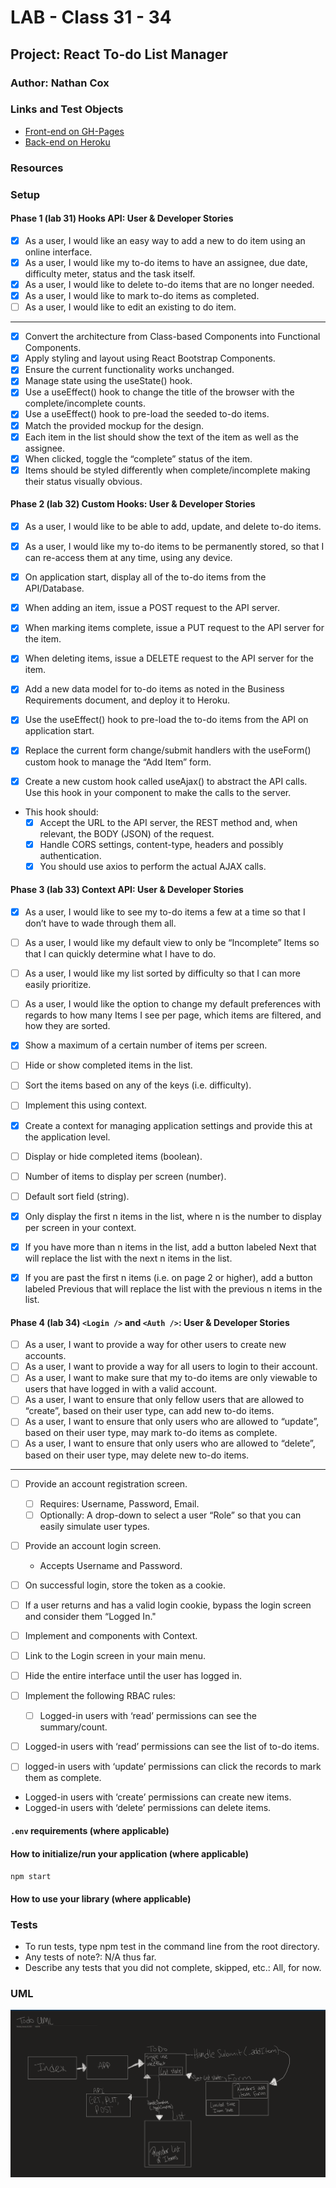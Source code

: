 # LAB - Class 31 - 34

## Project: React To-do List Manager

### Author: Nathan Cox

### Links and Test Objects

- [Front-end on GH-Pages](https://401-advanced-javascript-nathanrcox.github.io/to-do/)
- [Back-end on Heroku](https://nrc-api-server.herokuapp.com/)

### Resources

### Setup

#### Phase 1 (lab 31) Hooks API: User & Developer Stories

- [x] As a user, I would like an easy way to add a new to do item using an online interface.
- [x] As a user, I would like my to-do items to have an assignee, due date, difficulty meter, status and the task itself.
- [x] As a user, I would like to delete to-do items that are no longer needed.
- [x] As a user, I would like to mark to-do items as completed.
- [ ] As a user, I would like to edit an existing to do item.

---

- [x] Convert the architecture from Class-based Components into Functional Components.
- [x] Apply styling and layout using React Bootstrap Components.
- [x] Ensure the current functionality works unchanged.
- [x] Manage state using the useState() hook.
- [x] Use a useEffect() hook to change the title of the browser with the complete/incomplete counts.
- [x] Use a useEffect() hook to pre-load the seeded to-do items.
- [x] Match the provided mockup for the design.
- [x] Each item in the list should show the text of the item as well as the assignee.
- [x] When clicked, toggle the “complete” status of the item.
- [x] Items should be styled differently when complete/incomplete making their status visually obvious.

#### Phase 2 (lab 32) Custom Hooks: User & Developer Stories

- [x] As a user, I would like to be able to add, update, and delete to-do items.
- [x] As a user, I would like my to-do items to be permanently stored, so that I can re-access them at any time, using any device.

- [x] On application start, display all of the to-do items from the API/Database.
- [x] When adding an item, issue a POST request to the API server.
- [x] When marking items complete, issue a PUT request to the API server for the item.
- [x] When deleting items, issue a DELETE request to the API server for the item.

- [x] Add a new data model for to-do items as noted in the Business Requirements document, and deploy it to Heroku.
- [x] Use the useEffect() hook to pre-load the to-do items from the API on application start.
- [x] Replace the current form change/submit handlers with the useForm() custom hook to manage the “Add Item” form.
- [x] Create a new custom hook called useAjax() to abstract the API calls. Use this hook in your component to make the calls to the server.
- This hook should:
  - [x] Accept the URL to the API server, the REST method and, when relevant, the BODY (JSON) of the request.
  - [x] Handle CORS settings, content-type, headers and possibly authentication.
  - [x] You should use axios to perform the actual AJAX calls.

#### Phase 3 (lab 33) Context API: User & Developer Stories

- [x] As a user, I would like to see my to-do items a few at a time so that I don’t have to wade through them all.
- [ ] As a user, I would like my default view to only be “Incomplete” Items so that I can quickly determine what I have to do.
- [ ] As a user, I would like my list sorted by difficulty so that I can more easily prioritize.
- [ ] As a user, I would like the option to change my default preferences with regards to how many Items I see per page, which items are filtered, and how they are sorted.

- [x] Show a maximum of a certain number of items per screen.
- [ ] Hide or show completed items in the list.
- [ ] Sort the items based on any of the keys (i.e. difficulty).
- [ ] Implement this using context.

- [x] Create a context for managing application settings and provide this at the application level.
- [ ] Display or hide completed items (boolean).
- [ ] Number of items to display per screen (number).
- [ ] Default sort field (string).

- [x] Only display the first n items in the list, where n is the number to display per screen in your context.
- [x] If you have more than n items in the list, add a button labeled Next that will replace the list with the next n items in the list.
- [x] If you are past the first n items (i.e. on page 2 or higher), add a button labeled Previous that will replace the list with the previous n items in the list.

#### Phase 4 (lab 34) `<Login />` and `<Auth />`: User & Developer Stories

- [ ] As a user, I want to provide a way for other users to create new accounts.
- [ ] As a user, I want to provide a way for all users to login to their account.
- [ ] As a user, I want to make sure that my to-do items are only viewable to users that have logged in with a valid account.
- [ ] As a user, I want to ensure that only fellow users that are allowed to “create”, based on their user type, can add new to-do items.
- [ ] As a user, I want to ensure that only users who are allowed to “update”, based on their user type, may mark to-do items as complete.
- [ ] As a user, I want to ensure that only users who are allowed to “delete”, based on their user type, may delete new to-do items.

---

- [ ] Provide an account registration screen.
  - [ ] Requires: Username, Password, Email.
  - [ ] Optionally: A drop-down to select a user “Role” so that you can easily simulate user types.
- [ ] Provide an account login screen.
  - Accepts Username and Password.
- [ ] On successful login, store the token as a cookie.
- [ ] If a user returns and has a valid login cookie, bypass the login screen and consider them “Logged In."

- [ ] Implement <Login /> and <Auth /> components with Context.
- [ ] Link to the Login screen in your main menu.
- [ ] Hide the entire interface until the user has logged in.
- [ ] Implement the following RBAC rules:
  - [ ] Logged-in users with ‘read’ permissions can see the summary/count.
- [ ] Logged-in users with ‘read’ permissions can see the list of to-do items.
- [ ] logged-in users with ‘update’ permissions can click the records to mark them as complete.
- Logged-in users with ‘create’ permissions can create new items.
- Logged-in users with ‘delete’ permissions can delete items.

#### `.env` requirements (where applicable)

#### How to initialize/run your application (where applicable)

`npm start`

#### How to use your library (where applicable)

### Tests

- To run tests, type npm test in the command line from the root directory.
- Any tests of note?: N/A thus far.
- Describe any tests that you did not complete, skipped, etc.: All, for now.

### UML

![To-do UML (Lab 31)](./assests/toDoUml.png)
